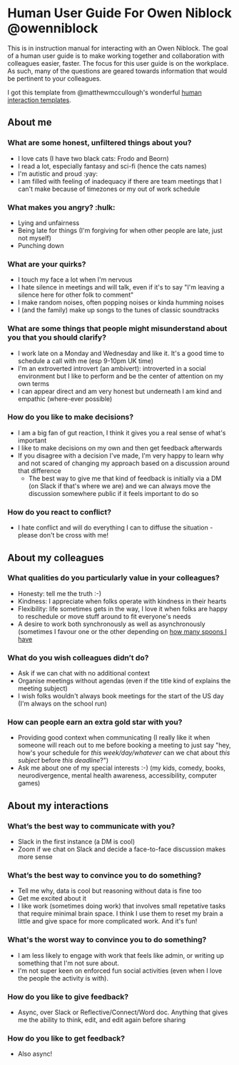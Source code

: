 # Human User Guide For Owen Niblock @owenniblock
This is in instruction manual for interacting with an Owen Niblock. The goal of a human user guide is to make working together and collaboration with colleagues easier, faster. The focus for this user guide is on the workplace. As such, many of the questions are geared towards information that would be pertinent to your colleagues.

I got this template from @matthewmccullough's wonderful [human interaction templates](https://github.com/matthewmccullough/human-interaction-templates/blob/master/human-user-guide.md).

## About me

### What are some honest, unfiltered things about you?
* I love cats (I have two black cats: Frodo and Beorn)
* I read a lot, especially fantasy and sci-fi (hence the cats names)
* I'm autistic and proud :yay:
* I am filled with feeling of inadequacy if there are team meetings that I can't make because of timezones or my out of work schedule
	
### What makes you angry? :hulk:
* Lying and unfairness
* Being late for things (I'm forgiving for when other people are late, just not myself)
* Punching down

### What are your quirks?
* I touch my face a lot when I'm nervous
* I hate silence in meetings and will talk, even if it's to say "I'm leaving a silence here for other folk to comment"
* I make random noises, often popping noises or kinda humming noises
* I (and the family) make up songs to the tunes of classic soundtracks
		
### What are some things that people might misunderstand about you that you should clarify?
* I work late on a Monday and Wednesday and like it. It's a good time to schedule a call with me (esp 9-10pm UK time)
* I'm an extroverted introvert (an ambivert): introverted in a social environment but I like to perform and be the center of attention on my own terms
* I can appear direct and am very honest but underneath I am kind and empathic (where-ever possible)

### How do you like to make decisions?
* I am a big fan of gut reaction, I think it gives you a real sense of what's important
* I like to make decisions on my own and then get feedback afterwards
* If you disagree with a decision I've made, I'm very happy to learn why and not scared of changing my approach based on a discussion around that difference
  * The best way to give me that kind of feedback is initially via a DM (on Slack if that's where we are) and we can always move the discussion somewhere public if it feels important to do so

### How do you react to conflict?
* I hate conflict and will do everything I can to diffuse the situation - please don't be cross with me!

## About my colleagues

### What qualities do you particularly value in your colleagues?
* Honesty: tell me the truth :-)
* Kindness: I appreciate when folks operate with kindness in their hearts
* Flexibility: life sometimes gets in the way, I love it when folks are happy to reschedule or move stuff around to fit everyone's needs
* A desire to work both synchronously as well as asynchronously (sometimes I favour one or the other depending on [how many spoons I have](https://www.psychologytoday.com/us/blog/women-autism-spectrum-disorder/202211/what-is-the-spoons-theory-autism)

### What do you wish colleagues didn’t do?
* Ask if we can chat with no additional context
* Organise meetings without agendas (even if the title kind of explains the meeting subject)
* I wish folks wouldn't always book meetings for the start of the US day (I'm always on the school run)
	
### How can people earn an extra gold star with you?
* Providing good context when communicating (I really like it when someone will reach out to me before booking a meeting to just say "hey, how's your schedule for _this week/day/whatever_ can we chat about _this subject_ before _this deadline_?")
* Ask me about one of my special interests :-) (my kids, comedy, books, neurodivergence, mental health awareness, accessibility, computer games)

## About my interactions
	
### What’s the best way to communicate with you?
* Slack in the first instance (a DM is cool)
* Zoom if we chat on Slack and decide a face-to-face discussion makes more sense
	
### What’s the best way to convince you to do something?
* Tell me why, data is cool but reasoning without data is fine too
* Get me excited about it
* I like work (sometimes doing work) that involves small repetative tasks that require minimal brain space. I think I use them to reset my brain a little and give space for more complicated work. And it's fun!

### What's the worst way to convince you to do something?
* I am less likely to engage with work that feels like admin, or writing up something that I'm not sure about.
* I'm not super keen on enforced fun social activities (even when I love the people the activity is with).
	 
### How do you like to give feedback?
* Async, over Slack or Reflective/Connect/Word doc. Anything that gives me the ability to think, edit, and edit again before sharing

### How do you like to get feedback?
* Also async!
